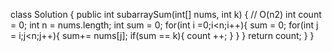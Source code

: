 class Solution {
public int subarraySum(int[] nums, int k) { // O(n2)
int count = 0;
int n = nums.length;
int sum = 0;
for(int i =0;i<n;i++){
sum = 0;
for(int j = i;j<n;j++){
sum+= nums[j];
if(sum == k){
count ++;
}
}
}
return count;
}
}